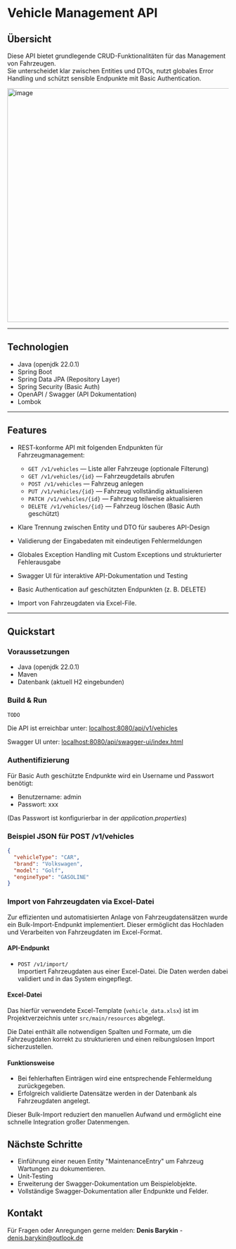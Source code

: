 # Vehicle Management API

## Übersicht

Diese API bietet grundlegende CRUD-Funktionalitäten für das Management von Fahrzeugen.  
Sie unterscheidet klar zwischen Entities und DTOs, nutzt globales Error Handling und schützt sensible Endpunkte mit
Basic Authentication.

<img width="1447" height="531" alt="image" src="https://github.com/user-attachments/assets/b4e1fce8-32d5-49d9-b060-0124e9539f97" />

---

## Technologien

- Java (openjdk 22.0.1)
- Spring Boot
- Spring Data JPA (Repository Layer)
- Spring Security (Basic Auth)
- OpenAPI / Swagger (API Dokumentation)
- Lombok 

---

## Features

- REST-konforme API mit folgenden Endpunkten für Fahrzeugmanagement:
    - `GET /v1/vehicles` — Liste aller Fahrzeuge (optionale Filterung)
    - `GET /v1/vehicles/{id}` — Fahrzeugdetails abrufen
    - `POST /v1/vehicles` — Fahrzeug anlegen
    - `PUT /v1/vehicles/{id}` — Fahrzeug vollständig aktualisieren
    - `PATCH /v1/vehicles/{id}` — Fahrzeug teilweise aktualisieren
    - `DELETE /v1/vehicles/{id}` — Fahrzeug löschen (Basic Auth geschützt)

- Klare Trennung zwischen Entity und DTO für sauberes API-Design
- Validierung der Eingabedaten mit eindeutigen Fehlermeldungen
- Globales Exception Handling mit Custom Exceptions und strukturierter Fehlerausgabe
- Swagger UI für interaktive API-Dokumentation und Testing
- Basic Authentication auf geschützten Endpunkten (z. B. DELETE)
- Import von Fahrzeugdaten via Excel-File.

---

## Quickstart

### Voraussetzungen

- Java (openjdk 22.0.1)
- Maven
- Datenbank (aktuell H2 eingebunden)

### Build & Run

```bash
TODO
```

Die API ist erreichbar unter:
[localhost:8080/api/v1/vehicles](localhost:8080/api/v1/vehicles)

Swagger UI unter:
[localhost:8080/api/swagger-ui/index.html](localhost:8080/api/swagger-ui/index.html)

### Authentifizierung

Für Basic Auth geschützte Endpunkte wird ein Username und Passwort benötigt:

- Benutzername: admin
- Passwort: xxx

(Das Passwort ist konfigurierbar in der *application.properties*)

### Beispiel JSON für POST /v1/vehicles

```json
{
  "vehicleType": "CAR",
  "brand": "Volkswagen",
  "model": "Golf",
  "engineType": "GASOLINE"
}
```

### Import von Fahrzeugdaten via Excel-Datei

Zur effizienten und automatisierten Anlage von Fahrzeugdatensätzen wurde ein Bulk-Import-Endpunkt implementiert. Dieser
ermöglicht das Hochladen und Verarbeiten von Fahrzeugdaten im Excel-Format.

#### API-Endpunkt

- `POST /v1/import/`  
  Importiert Fahrzeugdaten aus einer Excel-Datei. Die Daten werden dabei validiert und in das System eingepflegt.

#### Excel-Datei

Das hierfür verwendete Excel-Template (`vehicle_data.xlsx`) ist im Projektverzeichnis unter `src/main/resources`
abgelegt.

Die Datei enthält alle notwendigen Spalten und Formate, um die Fahrzeugdaten korrekt zu strukturieren und einen
reibungslosen Import sicherzustellen.

#### Funktionsweise

- Bei fehlerhaften Einträgen wird eine entsprechende Fehlermeldung zurückgegeben.
- Erfolgreich validierte Datensätze werden in der Datenbank als Fahrzeugdaten angelegt.

Dieser Bulk-Import reduziert den manuellen Aufwand und ermöglicht eine schnelle Integration großer Datenmengen.

## Nächste Schritte 

- Einführung einer neuen Entity "MaintenanceEntry" um Fahrzeug Wartungen zu dokumentieren.
- Unit-Testing
- Erweiterung der Swagger-Dokumentation um Beispielobjekte.
- Vollständige Swagger-Dokumentation aller Endpunkte und Felder.

## Kontakt

Für Fragen oder Anregungen gerne melden:
**Denis Barykin** - denis.barykin@outlook.de